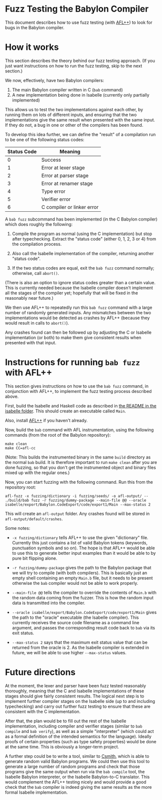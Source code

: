 # Fuzz Testing the Babylon Compiler

This document describes how to use fuzz testing (with
[AFL++](https://github.com/AFLplusplus/AFLplusplus)) to look for bugs
in the Babylon compiler.

# How it works

This section describes the theory behind our fuzz testing approach.
(If you just want instructions on how to run the fuzz testing, skip to
the next section.)

We now, effectively, have two Babylon compilers:

1. The main Babylon compiler written in C (`bab` command)
2. A new implementation being done in Isabelle (currently only
   partially implemented)

This allows us to test the two implementations against each other, by
running them on lots of different inputs, and ensuring that the two
implementations give the same result when presented with the same
input. If they do not, a bug in one or other of the compilers has been
found.

To develop this idea further, we can define the "result" of a
compilation run to be one of the following status codes:

| Status Code | Meaning |
| --- | --- |
| 0 | Success |
| 1 | Error at lexer stage |
| 2 | Error at parser stage |
| 3 | Error at renamer stage |
| 4 | Type error |
| 5 | Verifier error |
| 6 | C compiler or linker error |

A `bab fuzz` subcommand has been implemented (in the C Babylon
compiler) which does roughly the following:

1. Compile the program as normal (using the C implementation) but stop
   after typechecking. Extract the "status code" (either 0, 1, 2, 3 or
   4) from the compilation process.

2. Also call the Isabelle implementation of the compiler, returning
   another "status code".

3. If the two status codes are equal, exit the `bab fuzz` command
   normally; otherwise, call `abort()`.

(There is also an option to ignore status codes greater than a certain
value. This is currently needed because the Isabelle compiler doesn't
implement all the stages of the compiler yet; hopefully that will be
fixed in the reasonably near future.)

We then use AFL++ to repeatedly run this `bab fuzz` command with a
large number of randomly generated inputs. Any mismatches between the
two implementations would be detected as crashes by AFL++ (because
they would result in calls to `abort()`).

Any crashes found can then be followed up by adjusting the C or
Isabelle implementation (or both) to make them give consistent results
when presented with that input.


# Instructions for running `bab fuzz` with AFL++

This section gives instructions on how to use the `bab fuzz` command,
in conjunction with AFL++, to implement the fuzz testing process
described above.

First, build the Isabelle and Haskell code as described in [the README
in the isabelle folder](../isabelle/README.md). This should create an
executable called `Main`.

Also, install [AFL++](https://github.com/AFLplusplus/AFLplusplus) if
you haven't already.

Now, build the `bab` command with AFL instrumentation, using the
following commands (from the root of the Babylon repository):

```
make clean
make CC=afl-cc
```

(Note: This builds the instrumented binary in the same `build`
directory as the normal `bab` build. It is therefore important to run
`make clean` after you are done fuzzing, so that you don't get the
instrumented object and binary files mixed up with the regular ones.)

Now, you can start fuzzing with the following command. Run this from
the repository root:

```
afl-fuzz -x fuzzing/dictionary -i fuzzing/seeds/ -o afl-output/ -- ./build/bab fuzz -r fuzzing/dummy-package --main-file @@ --oracle isabelle/export/Babylon.CodeExport/code/export1/Main --max-status 2
```

This will create an `afl-output` folder. Any crashes found will be
stored in `afl-output/default/crashes`.

Some notes:

 - `-x fuzzing/dictionary` tells AFL++ to use the given "dictionary"
   file. Currently this just contains a list of valid Babylon tokens
   (keywords, punctuation symbols and so on). The hope is that AFL++
   would be able to use this to generate better input examples than it
   would be able to by pure bit flipping alone.

 - `-r fuzzing/dummy-package` gives the path to the Babylon package
   that we will try to compile (with both compilers). This is
   basically just an empty shell containing an empty `Main.b` file,
   but it needs to be present otherwise the `bab` compiler would not
   be able to work properly.

 - `--main-file @@` tells the compiler to override the contents of
   `Main.b` with the random data coming from the fuzzer. This is how
   the random input data is transmitted into the compiler.

 - `--oracle isabelle/export/Babylon.CodeExport/code/export1/Main`
   gives the path to the "oracle" executable (the Isabelle compiler).
   This currently receives the source code filename as a command line
   argument, and passes the corresponding result code back to `bab`
   via its exit status.

 - `--max-status 2` says that the maximum exit status value that can
   be returned from the oracle is 2. As the Isabelle compiler is
   extended in future, we will be able to use higher `--max-status`
   values.


# Future directions

At the moment, the lexer and parser have been fuzz tested reasonably
thoroughly, meaning that the C and Isabelle implementations of these
stages should give fairly consistent results. The logical next step is
to implement further compiler stages on the Isabelle side (up to and
including typechecking) and carry out further fuzz testing to ensure
that these are consistent with the C implementation.

After that, the plan would be to fill out the rest of the Isabelle
implementation, including compiler and verifier stages (similar to
`bab compile` and `bab verify`), as well as a simple "interpreter"
(which could act as a formal definition of the intended semantics for
the language). Ideally proofs of certain properties (such as type
safety properties) would be done at the same time. This is obviously a
longer-term project.

A further step could be to write a tool, similar to
[Csmith](https://github.com/csmith-project/csmith), which is able to
generate random valid Babylon programs. We could then use this tool to
generate a large number of random programs and check that those
programs give the same output when run via the `bab compile` tool, the
Isabelle Babylon interpreter, or the Isabelle Babylon-to-C translator.
This would complement the AFL++ testing nicely and would provide a
good check that the `bab` compiler is indeed giving the same results
as the more formal Isabelle implementation.
